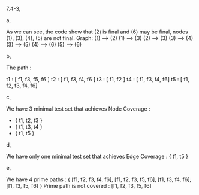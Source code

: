 7.4-3,

a,

As we can see, the code show that (2) is final and (6) may be final, nodes (1), (3), (4), (5) are not final.
Graph:
(1) --> (2)
(1) --> (3)
(2) --> (3)
(3) --> (4)
(3) --> (5)
(4) --> (6)
(5) --> (6)

b,

The path :

t1 : [ f1, f3, f5, f6 ]
t2 : [ f1, f3, f4, f6 ]
t3 : [ f1, f2 ]
t4 : [ f1, f3, f4, f6]
t5 : [ f1, f2, f3, f4, f6]

c,

We have 3 minimal test set that achieves Node Coverage :

+ { t1, t2, t3 }
+ { t1, t3, t4 }
+ { t1, t5 }

d,

We have only one minimal test set that achieves Edge Coverage : { t1, t5 }

e,

We have 4 prime paths : { [f1, f2, f3, f4, f6], [f1, f2, f3, f5, f6], [f1, f3, f4, f6], [f1, f3, f5, f6] }
Prime path is not covered : [f1, f2, f3, f5, f6]